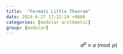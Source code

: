 ```yaml
---
title:  "Fermats Little Theorem"
date: 2024-6-27 17:22:24 +0800
categories: [modular arithmetic]
group: [modular]
---
```



$$
    a^p \equiv a \pmod{p}
$$
